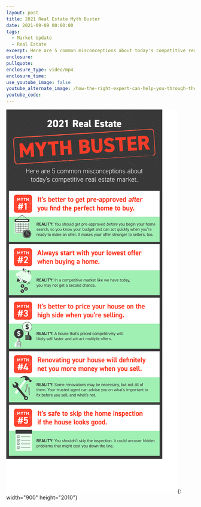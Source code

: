 ```yaml
---
layout: post
title: 2021 Real Estate Myth Buster
date: 2021-09-09 00:00:00
tags:
  - Market Update
  - Real Estate
excerpt: Here are 5 common misconceptions about today's competitive real estate market!
enclosure:
pullquote:
enclosure_type: video/mp4
enclosure_time:
use_youtube_image: false
youtube_alternate_image: /how-the-right-expert-can-help-you-through-the-overwhelming-market-1.png
youtube_code:
---
```

![](/kcm-infographic-1631193524-1.png){: width="900" height="2010"}
